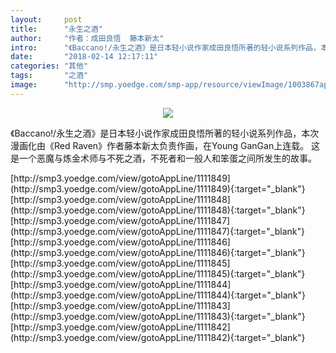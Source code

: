 ```yaml
---
layout:     post
title:      "永生之酒"
author:     "作者：成田良悟  藤本新太"
intro:      "《Baccano!/永生之酒》是日本轻小说作家成田良悟所著的轻小说系列作品，本次漫画化由《Red Raven》作者藤本新太负责作画，在Young GanGan上连载。 这是一个恶魔与炼金术师与不死之酒，不死者和一般人和笨蛋之间所发生的故事。"
date:       "2018-02-14 12:17:11"
categories: "其他"
tags:       "之酒"
image:      "http://smp.yoedge.com/smp-app/resource/viewImage/1003867appline.png"
---
```

<div style="text-align: center">
<p><img src="http://smp.yoedge.com/smp-app/resource/viewImage/1003867appline.png"/></p>
</div>
<p class="post-meta">
<span>《Baccano!/永生之酒》是日本轻小说作家成田良悟所著的轻小说系列作品，本次漫画化由《Red Raven》作者藤本新太负责作画，在Young GanGan上连载。 这是一个恶魔与炼金术师与不死之酒，不死者和一般人和笨蛋之间所发生的故事。</span>
</p>
[http://smp3.yoedge.com/view/gotoAppLine/1111849](http://smp3.yoedge.com/view/gotoAppLine/1111849){:target="_blank"}
[http://smp3.yoedge.com/view/gotoAppLine/1111848](http://smp3.yoedge.com/view/gotoAppLine/1111848){:target="_blank"}
[http://smp3.yoedge.com/view/gotoAppLine/1111847](http://smp3.yoedge.com/view/gotoAppLine/1111847){:target="_blank"}
[http://smp3.yoedge.com/view/gotoAppLine/1111846](http://smp3.yoedge.com/view/gotoAppLine/1111846){:target="_blank"}
[http://smp3.yoedge.com/view/gotoAppLine/1111845](http://smp3.yoedge.com/view/gotoAppLine/1111845){:target="_blank"}
[http://smp3.yoedge.com/view/gotoAppLine/1111844](http://smp3.yoedge.com/view/gotoAppLine/1111844){:target="_blank"}
[http://smp3.yoedge.com/view/gotoAppLine/1111843](http://smp3.yoedge.com/view/gotoAppLine/1111843){:target="_blank"}
[http://smp3.yoedge.com/view/gotoAppLine/1111842](http://smp3.yoedge.com/view/gotoAppLine/1111842){:target="_blank"}


